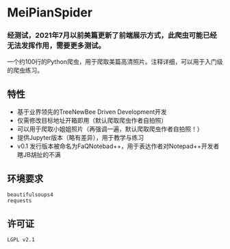 # MeiPianSpider
### 经测试，2021年7月以前美篇更新了前端展示方式，此爬虫可能已经无法发挥作用，需要更多测试。
一个约100行的Python爬虫，用于爬取美篇高清照片。注释详细，可以用于入门级的爬虫练习。
## 特性
* 基于业界领先的TreeNewBee Driven Development开发
* 仅需修改目标地址开箱即用（默认爬取爬虫作者自拍照）
* 可以用于爬取小姐姐照片（再强调一遍，默认爬取爬虫作者自拍照！）
* 提供Jupyter版本（略有差异），用于教学与练习
* v0.1 发行版本被命名为FaQNotebad++，用于表达作者对Notepad++开发者瞎JB胡扯的不满
## 环境要求
```
beautifulsoups4
requests
```
## 许可证
```
LGPL v2.1
```
